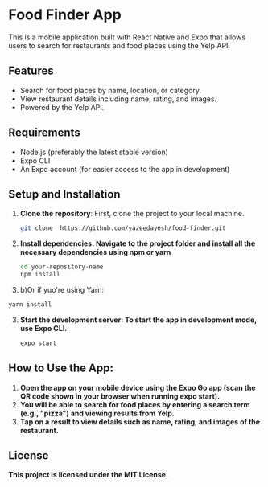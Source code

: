 # Food Finder App

This is a mobile application built with React Native and Expo that allows users to search for restaurants and food places using the Yelp API.

## Features

- Search for food places by name, location, or category.
- View restaurant details including name, rating, and images.
- Powered by the Yelp API.

## Requirements

- Node.js (preferably the latest stable version)
- Expo CLI
- An Expo account (for easier access to the app in development)

## Setup and Installation

1. **Clone the repository**:
   First, clone the project to your local machine.

   ```bash
   git clone  https://github.com/yazeedayesh/food-finder.git
2. **Install dependencies: Navigate to the project folder and install all the necessary dependencies using npm or yarn**
   ```bash
   cd your-repository-name
   npm install
 2. b)Or if yuo're using Yarn:
   ```bash
   yarn install
  ```
3. **Start the development server: To start the app in development mode, use Expo CLI.**
   ```bash
   expo start
## How to Use the App:

1. **Open the app on your mobile device using the Expo Go app (scan the QR code shown in your browser when running expo start).**
2. **You will be able to search for food places by entering a search term (e.g., "pizza") and viewing results from Yelp.**
3. **Tap on a result to view details such as name, rating, and images of the restaurant.**

## License
**This project is licensed under the MIT License.**




